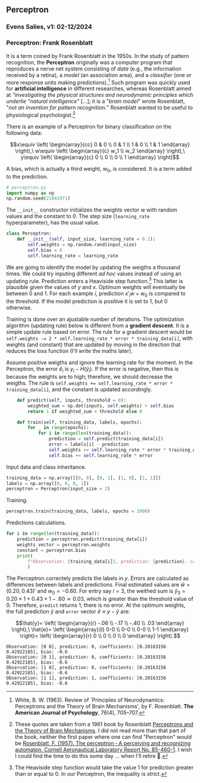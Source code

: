 ## Perceptron
###   Evens Salies, v1: 02-12/2024

### Perceptron: Frank Rosenblatt

It is a term coined by Frank Rosenblatt in the 1950s. In the study of pattern recognition, the **Perceptron** originally was a computer program that reproduces a nerve net system consisting of *data* (e.g., the information received by a retina), a *model* (an association area), and a *classifier* (one or more response units making predictions).[^1] Such program was quickly used for **artificial intelligence** in different researches, whereas Rosenblatt aimed at *"investigating the physical structures and neurodynamic principles which underlie "natural intelligence"* [...]; it is a "*brain model*" wrote Rosenblatt, "*not an invention for pattern recognition.*" Rosenblatt wanted to be useful to physiological psychologist.[^2]

[^1]: White, B. W. (1963). Review of `Principles of Neurodynamics: Perceptrons and the Theory of Brain Mechanisms', by F. Rosenblatt. **The American Journal of Psychology**, 76(4), 705–707.
[^2]: These quotes are taken from a 1961 book by Rosenblatt [Perceptrons and the Theory of Brain Mechanisms](ishttps://safari.ethz.ch/digitaltechnik/spring2018/lib/exe/fetch.php?media=neurodynamics1962rosenblatt.pdf). I did not read more than that part of the book, neither the first paper where one can find "Perceptron" would be [Rosenblatt, F. (1957). The perceptron &#8209; A perceiving and recognizing automaton. Cornell Aeronautical Laboratory Report No. 85-460-1](https://bpb-us-e2.wpmucdn.com/websites.umass.edu/dist/a/27637/files/2016/03/rosenblatt-1957.pdf). I wish I could find the time to do this some day ... when I'll retire 👴.

There is an example of a Perceptron for binary classification on the following data:

```math
x\equiv
    \left(
        \begin{array}{cc} 0 & 0 \\ 0 & 1 \\ 1 & 0 \\ 1 & 1 \end{array}
    \right),\
w\equiv
    \left(
        \begin{array}{c} w_1 \\ w_2 \end{array}    
    \right),\
y\equiv
    \left(
        \begin{array}{c} 0 \\ 0 \\ 0 \\ 1 \end{array}    
    \right)
```

A bias, which is actually a third weight, $w_0$, is considered. It is a term added to the prediction.

```python
# perceptron.py
import numpy as np
np.random.seed(21041971)
```

The `__init__` constructor initializes the weights vector $w$ with random values and the constant to 0. The step size (`learning_rate` hyperparameter), has the usual value.

```python
class Perceptron:
    def __init__(self, input_size, learning_rate = 0.1):
        self.weights = np.random.rand(input_size)
        self.bias = 0
        self.learning_rate = learning_rate
```

We are going to identify the model by updating the weigths a thousand times. We could try inputing different *ad hoc* values instead of using an updating rule. Prediction enters a Heaviside step function.[^3] This latter is plausible given the values of $y$ and $x$. Optimum weights will eventually be between 0 and 1. For each example $i$, prediction $x'_iw+w_0$ is compared to the threshold. If the model prediction is positive it is set to 1, but 0 otherwise.

Training is done over an ajustable number of iterations. The optimization algorithm (updating rule) below is different from a __gradient descent__. It is a simple update rule based on error. The rule for a gradient descent would be ```self.weights -= 2 * self.learning_rate * error * training_data[i]```, with weights (and constant) that are updated by moving in the direction that reduces the loss function (I'll write the maths later).

Assume positive weigths and ignore the learning rate for the moment. In the Perceptron, the error $\hat{e}_i$ is $y_i-H(\hat{y}_i)$. If the error is negative, then this is because the weights are to high; therefore, we should decrease the weigths. The rule is ```self.weights += self.learning_rate * error * training_data[i]```, and the constant is updated accordingly.

```python
    def predict(self, inputs, threshold = 0):
        weighted_sum = np.dot(inputs, self.weights) + self.bias
        return 1 if weighted_sum > threshold else 0

    def train(self, training_data, labels, epochs):
        for _ in range(epochs):
            for i in range(len(training_data)):
                prediction = self.predict(training_data[i])
                error = labels[i] - prediction
                self.weights += self.learning_rate * error * training_data[i]
                self.bias += self.learning_rate * error
```
Input data and class inheritance.

```python
training_data = np.array([[0, 0], [0, 1], [1, 0], [1, 1]])
labels = np.array([0, 0, 0, 1])
perceptron = Perceptron(input_size = 2)
```

Training.

```python
perceptron.train(training_data, labels, epochs = 1000)
```

Predictions calculations.

```python
for i in range(len(training_data)):
    prediction = perceptron.predict(training_data[i])
    weights_vector = perceptron.weights
    constant = perceptron.bias
    print(
        f"Observation: {training_data[i]}, prediction: {prediction}, coefficients: {weights_vector}, bias: {constant}"
        )
```

The Perceptron correctely predicts the labels in $y$. Errors are calculated as differences between labels and predictions. Final estimated values are $\hat{w}=(0.20, 0.43)'$ and $w_0=-0.60$. For entry say $i=3$, the weithed sum is $\hat{y}_3=0.20\times 1+0.43\times 1-.60\simeq 0.03$, which is greater than the threshold value of 0. Therefore, `predict` returns 1; there is no error. At the optimum weights, the full prediction $\hat{y}$ and `error` vector $\hat{e}\equiv y-\hat{y}$ are:

```math
\hat{y}=
    \left(
        \begin{array}{r}
        -.06 \\
        -.17 \\
        -.40 \\
         .03
        \end{array}    
    \right),\
\hat{e}=
    \left(
        \begin{array}{l}
        0-0 \\
        0-0 \\
        0-0 \\
        1-1
        \end{array}    
    \right)=
        \left(
        \begin{array}{r}
        0 \\
        0 \\
        0 \\
        0
        \end{array}    
    \right).
```

```
Observation: [0 0], prediction: 0, coefficients: [0.20163156 0.42922185], bias: -0.6
Observation: [0 1], prediction: 0, coefficients: [0.20163156 0.42922185], bias: -0.6
Observation: [1 0], prediction: 0, coefficients: [0.20163156 0.42922185], bias: -0.6
Observation: [1 1], prediction: 1, coefficients: [0.20163156 0.42922185], bias: -0.6
```
[^3]: The Heaviside step function would take the value 1 for prediction greater than or equal to 0. In our Perceptron, the inequality is strict.
